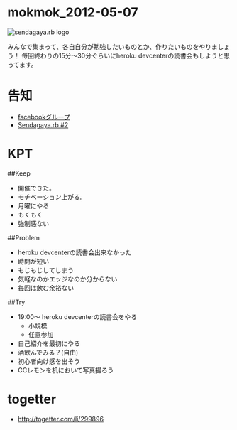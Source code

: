 # mokmok_2012-05-07

![sendagaya.rb logo](http://ppworks.info/images/sendagayarb100x100.png)

みんなで集まって、各自自分が勉強したいものとか、作りたいものをやりましょう！
毎回終わりの15分〜30分ぐらいにheroku devcenterの読書会もしようと思ってます。

# 告知

* [facebookグループ](https://www.facebook.com/groups/132324356892674)
* [Sendagaya.rb #2](http://www.zusaar.com/event/281003)


# KPT
##Keep
* 開催できた。
* モチベーション上がる。
* 月曜にやる
* もくもく
* 強制感ない

##Problem
* heroku devcenterの読書会出来なかった
* 時間が短い
* もじもじしてしまう
* 気軽なのかエッジなのか分からない
* 毎回は飲む余裕ない

##Try
* 19:00〜 heroku devcenterの読書会をやる
    * 小規模
    * 任意参加
* 自己紹介を最初にやる
* 酒飲んでみる？(自由) 
* 初心者向け感を出そう
* CCレモンを机において写真撮ろう

# togetter

* http://togetter.com/li/299896